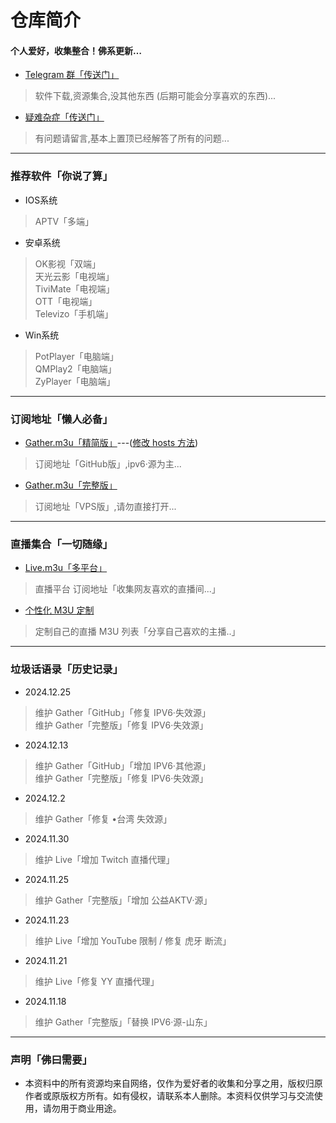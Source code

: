 
# 仓库简介
#### 个人爱好，收集整合！佛系更新…
* [Telegram 群「传送门」](https://t.me/Y_anGGGGGG)
>软件下载,资源集合,没其他东西 (后期可能会分享喜欢的东西)...
* [疑难杂症「传送门」](https://github.com/YanG-1989/m3u/issues)
>有问题请留言,基本上置顶已经解答了所有的问题... 
---
### 推荐软件「你说了算」  
* IOS系统  
>APTV「多端」  
* 安卓系统
>OK影视「双端」  
>天光云影「电视端」  
>TiviMate「电视端」   
>OTT「电视端」   
>Televizo「手机端」  
* Win系统
>PotPlayer「电脑端」  
>QMPlay2「电脑端」  
>ZyPlayer「电脑端」   
---
### 订阅地址「懒人必备」   
* [Gather.m3u「精简版」](https://bit.ly/IPTV-Gather)---([修改 hosts 方法](https://raw.githubusercontent.com/YanG-1989/m3u/refs/heads/main/hosts.txt))  
> 订阅地址「GitHub版」,ipv6·源为主...    
* [Gather.m3u「完整版」](https://tv.iill.top/m3u/Gather)  
> 订阅地址「VPS版」,请勿直接打开...  
---
### 直播集合「一切随缘」  
* [Live.m3u「多平台」](https:///tv.iill.top/m3u/Live)  
>直播平台 订阅地址「收集网友喜欢的直播间...」
* [个性化 M3U 定制](https://m.iill.top)  
>定制自己的直播 M3U 列表「分享自己喜欢的主播..」
---
### 垃圾话语录「历史记录」  
* 2024.12.25 
>维护 Gather「GitHub」「修复 IPV6·失效源」  
>维护 Gather「完整版」「修复 IPV6·失效源」
* 2024.12.13  
>维护 Gather「GitHub」「增加 IPV6·其他源」  
>维护 Gather「完整版」「修复 IPV6·失效源」
* 2024.12.2   
>维护 Gather「修复 •台湾 失效源」  
* 2024.11.30 
>维护 Live「增加 Twitch 直播代理」
* 2024.11.25
>维护 Gather「完整版」「增加 公益AKTV·源」 
* 2024.11.23  
>维护 Live「增加 YouTube 限制 / 修复 虎牙 断流」  
* 2024.11.21   
>维护 Live「修复 YY 直播代理」  
* 2024.11.18
>维护 Gather「完整版」「替换 IPV6·源-山东」  
---

### 声明「佛曰需要」
* 本资料中的所有资源均来自网络，仅作为爱好者的收集和分享之用，版权归原作者或原版权方所有。如有侵权，请联系本人删除。本资料仅供学习与交流使用，请勿用于商业用途。
